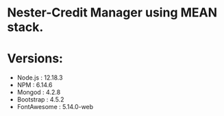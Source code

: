 # Nester-Credit Manager using MEAN stack.

# Versions:
- Node.js       :   12.18.3
- NPM           :   6.14.6
- Mongod        :   4.2.8
- Bootstrap     :   4.5.2
- FontAwesome   :   5.14.0-web
